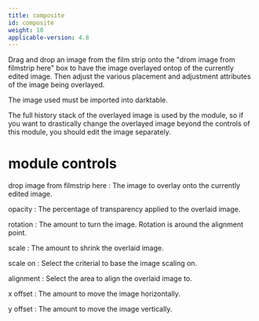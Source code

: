 ```yaml
---
title: composite
id: composite
weight: 10
applicable-version: 4.8
---
```


Drag and drop an image from the film strip onto the "drom image from filmstrip here" box to have the image overlayed ontop of the currently edited image. Then adjust the various placement and adjustment attributes of the image being overlayed.

The image used must be imported into darktable.

The full history stack of the overlayed image is used by the module, so if you want to drastically change the overlayed image beyond the controls of this module, you should edit the image separately.

# module controls

drop image from filmstrip here
: The image to overlay onto the currently edited image.

opacity
: The percentage of transparency applied to the overlaid image.

rotation
: The amount to turn the image. Rotation is around the alignment point.

scale
: The amount to shrink the overlaid image.

scale on
: Select the criterial to base the image scaling on.

alignment
: Select the area to align the overlaid image to.

x offset
: The amount to move the image horizontally.

y offset
: The amount to move the image vertically.
